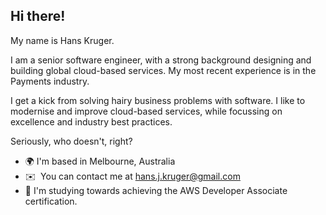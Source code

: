 Hi there!
----------

My name is Hans Kruger.

I am a senior software engineer, with a strong background designing and building global cloud-based services. My most recent experience is in the Payments industry. 

I get a kick from solving hairy business problems with software. I like to modernise and improve cloud-based services, while focussing on excellence and industry best practices.

Seriously, who doesn't, right?

*   🌍 I'm based in Melbourne, Australia
*   ✉️  You can contact me at [hans.j.kruger@gmail.com](mailto:hans.j.kruger@gmail.com)
*   🧠 I'm studying towards achieving the AWS Developer Associate certification.
